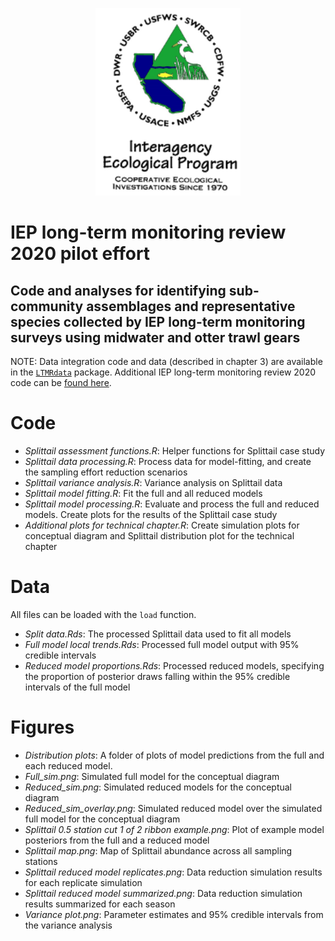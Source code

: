 <p align="center">
  <img src='IEP_Logo.png' height="300" />
</p>


# IEP long-term monitoring review 2020 pilot effort
## Code and analyses for identifying sub-community assemblages and representative species collected by IEP long-term monitoring surveys using midwater and otter trawl gears

NOTE: Data integration code and data (described in chapter 3) are
available in the [`LTMRdata`](https://github.com/sbashevkin/LTMRdata)
package. Additional IEP long-term monitoring review 2020 code can be [found here](https://github.com/sbashevkin/LTMRpilot).

# Code

- *Splittail assessment functions.R*: Helper functions for Splittail case study
- *Splittail data processing.R*: Process data for model-fitting, and create the sampling effort reduction scenarios
- *Splittail variance analysis.R*: Variance analysis on Splittail data
- *Splittail model fitting.R*: Fit the full and all reduced models
- *Splittail model processing.R*: Evaluate and process the full and reduced models. Create plots for the results of the Splittail case study
- *Additional plots for technical chapter.R*: Create simulation plots for conceptual diagram and Splittail distribution plot for the technical chapter

# Data

All files can be loaded with the `load` function. 

- *Split data.Rds*: The processed Splittail data used to fit all models
- *Full model local trends.Rds*: Processed full model output with 95% credible intervals
- *Reduced model proportions.Rds*: Processed reduced models, specifying the proportion of posterior draws falling within the 95% credible intervals of the full model

# Figures

- *Distribution plots*: A folder of plots of model predictions from the full and each reduced model.
- *Full_sim.png*: Simulated full model for the conceptual diagram
- *Reduced_sim.png*: Simulated reduced models for the conceptual diagram
- *Reduced_sim_overlay.png*: Simulated reduced model over the simulated full model for the conceptual diagram
- *Splittail 0.5 station cut 1 of 2 ribbon example.png*: Plot of example model posteriors from the full and a reduced model
- *Splittail map.png*: Map of Splittail abundance across all sampling stations
- *Splittail reduced model replicates.png*: Data reduction simulation results for each replicate simulation
- *Splittail reduced model summarized.png*: Data reduction simulation results summarized for each season
- *Variance plot.png*: Parameter estimates and 95% credible intervals from the variance analysis
